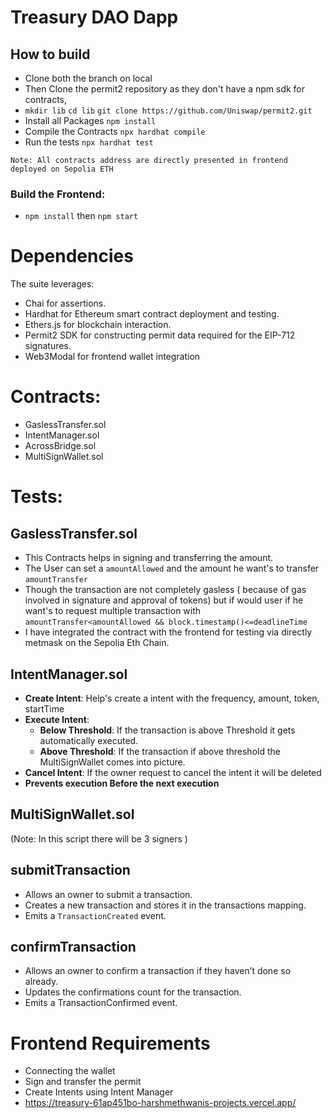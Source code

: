 # Treasury DAO Dapp

## How to build
- Clone both the branch on local
- Then Clone the permit2 repository as they don't have a npm sdk for contracts,
- ```mkdir lib```   ```cd lib```  ```git clone https://github.com/Uniswap/permit2.git```
- Install all Packages ```npm install```
- Compile the Contracts ```npx hardhat compile```
- Run the tests ```npx hardhat test```

```Note: All contracts address are directly presented in frontend deployed on Sepolia ETH ```

### Build the Frontend:
- ```npm install``` then ```npm start```

# Dependencies

The suite leverages:

- Chai for assertions.
- Hardhat for Ethereum smart contract deployment and testing.
- Ethers.js for blockchain interaction.
- Permit2 SDK for constructing permit data required for the EIP-712 signatures.
- Web3Modal for frontend wallet integration

# Contracts:
  - GaslessTransfer.sol
  - IntentManager.sol
  - AcrossBridge.sol
  - MultiSignWallet.sol

# Tests:
## GaslessTransfer.sol
- This Contracts helps in signing and transferring the amount.
- The User can set a ```amountAllowed``` and the amount he want's to transfer ```amountTransfer```
- Though the transaction are not completely gasless ( because of gas involved in signature and approval of tokens) but if would user if he want's to request multiple transaction with ```amountTransfer<amountAllowed && block.timestamp()<=deadlineTime```
- I have integrated the contract with the frontend for testing via directly metmask on the Sepolia Eth Chain.

## IntentManager.sol
  - **Create Intent**: Help's create a intent with the frequency, amount, token, startTime
  - **Execute Intent**:
    - **Below Threshold**: If the transaction is above Threshold it gets automatically executed.
    - **Above Threshold**: If the transaction if above threshold the MultiSignWallet comes into picture.
   - **Cancel Intent**: If the owner request to cancel the intent it will be deleted
   - **Prevents execution Before the next execution**

## MultiSignWallet.sol
(Note: In this script there will be 3 signers )

**submitTransaction**
-
 - Allows an owner to submit a transaction.
 - Creates a new transaction and stores it in the transactions mapping.
 - Emits a ```TransactionCreated``` event.

**confirmTransaction**
 - 
  - Allows an owner to confirm a transaction if they haven’t done so already.
  - Updates the confirmations count for the transaction.
  - Emits a TransactionConfirmed event.

# Frontend Requirements 
- Connecting the wallet
- Sign and transfer the permit
- Create Intents using Intent Manager
- https://treasury-61ap451bo-harshmethwanis-projects.vercel.app/
